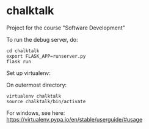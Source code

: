 # chalktalk
Project for the course "Software Development"

To run the debug server, do:

```
cd chalktalk
export FLASK_APP=runserver.py
flask run
```

Set up virtualenv:


On outermost directory:
```
virtualenv chalktalk
source chalktalk/bin/activate
```

For windows, see here: https://virtualenv.pypa.io/en/stable/userguide/#usage
